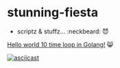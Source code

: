 # stunning-fiesta

* scriptz & stuffz... :neckbeard: :smiling_imp:

[Hello world 10 time loop in Golang!](https://play.golang.org/p/GZ-4vfKxdz) :smile_cat:

[![asciicast](https://asciinema.org/a/0pv6ok4nhmoonur06y0khpqkp.png)](https://asciinema.org/a/0pv6ok4nhmoonur06y0khpqkp)

